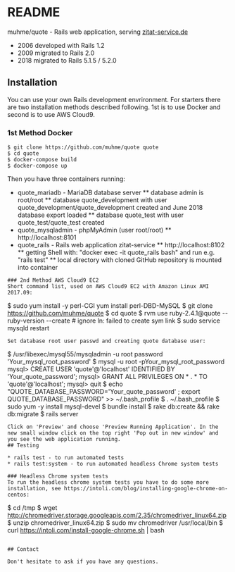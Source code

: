 # README

muhme/quote - Rails web application, serving [zitat-service.de](https://www.zitat-service.de)
* 2006 developed with Rails 1.2
* 2009 migrated to Rails 2.0
* 2018 migrated to Rails 5.1.5 / 5.2.0

## Installation
You can use your own Rails development envrironment. For starters there are two installation methods described following. 1st is to use Docker and second is to use AWS Cloud9.
### 1st Method Docker
```
$ git clone https://github.com/muhme/quote quote
$ cd quote
$ docker-compose build
$ docker-compose up
```
Then you have three containers running:
* quote_mariadb - MariaDB database server
** database admin is root/root
** database quote_development with user quote_development/quote_development created and June 2018 database export loaded
** database quote_test with user quote_test/quote_test created
* quote_mysqladmin - phpMyAdmin (user root/root)
** http://localhost:8101 
* quote_rails - Rails web application zitat-service
** http://localhost:8102 
** getting Shell with: "docker exec -it quote_rails bash" and run e.g. "rails test"
** local directory with cloned GitHub repository is mounted into container
```
### 2nd Method AWS Cloud9 EC2
Short command list, used on AWS Cloud9 EC2 with Amazon Linux AMI 2017.09:
```
$ sudo yum install -y perl-CGI yum install perl-DBD-MySQL
$ git clone https://github.com/muhme/quote
$ cd quote
$ rvm use ruby-2.4.1@quote --ruby-version --create # ignore ln: failed to create sym link
$ sudo service mysqld restart
```
Set database root user passwd and creating quote database user:
```
$ /usr/libexec/mysql55/mysqladmin -u root password 'Your_mysql_root_password'
$ mysql -u root -pYour_mysql_root_password
mysql> CREATE USER 'quote'@'localhost' IDENTIFIED BY 'Your_quote_password';
mysql> GRANT ALL PRIVILEGES ON * . * TO 'quote'@'localhost';
mysql> quit
$ echo "QUOTE_DATABASE_PASSWORD='Your_quote_password' ; export QUOTE_DATABASE_PASSWORD" >> ~/.bash_profile
$ . ~/.bash_profile
$ sudo yum -y install mysql-devel
$ bundle install
$ rake db:create && rake db:migrate
$ rails server
```
Click on 'Preview' and choose 'Preview Running Application'. In the new small window click on the top right 'Pop out in new window' and you see the web application running.
## Testing

* rails test - to run automated tests
* rails test:system - to run automated headless Chrome system tests

### Headless Chrome system tests
To run the headless chrome system tests you have to do some more installation, see https://intoli.com/blog/installing-google-chrome-on-centos:
```
$ cd /tmp
$ wget http://chromedriver.storage.googleapis.com/2.35/chromedriver_linux64.zip
$ unzip chromedriver_linux64.zip
$ sudo mv chromedriver /usr/local/bin
$ curl https://intoli.com/install-google-chrome.sh | bash
```

## Contact

Don't hesitate to ask if you have any questions.
